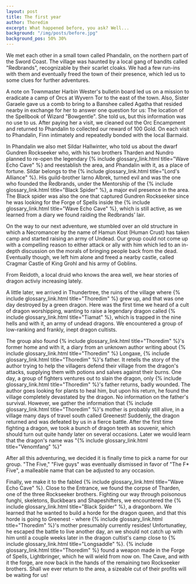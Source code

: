 ```yaml
---
layout: post
title: The first year
author: Thoredim
excerpt: What happened before, you ask? Well...
background: "/img/posts/before.jpg"
background_pos: 50% 30%
---
```


We met each other in a small town called Phandalin, on the northern part of the
Sword Coast. The village was haunted by a local gang of bandits called
"Redbrands", recognizable by their scarlet cloaks. We had a few run-ins with
them and eventually freed the town of their presence, which led us to some
clues for further adventures.

A note on Townmaster Harbin Wester's bulletin board led us on a mission to
eradicate a camp of Orcs at Wyvern Tor to the east of the town. Also, Sister
Garaele gave us a comb to bring to a Banshee called Agatha that resided
nearby in exchange for her to answer one question for us: The location of the
Spellbook of Wizard "Bowgentle". She told us, but this information was no use
to us. After paying her a visit, we cleaned out the Orc Encampment and
returned to Phandalin to collected our reward of 100 Gold. On each visit to
Phandalin, Finn intimately and repeatedly bonded with the local Barmaid.

In Phandalin we also met Sildar Hallwinter, who told us about the dwarf Gundren
Rockseeker who, with his two brothers Tharden and Nundro planned to re-open the
legendary {% include glossary_link.html title="Wave Echo Cave" %} and reestablish the area, and Phandalin with it, as a
place of fortune. Sildar belongs to the {% include glossary_link.html title="Lord's Alliance" %}. His guild-brother
Iarno Albrek, turned evil and was the one who founded the
Redbrands, under the Mentorship of the {% include glossary_link.html title="Black Spider" %}, a major evil presence in
the area. The Black spider was also the one that captured Gundren Rockseeker
since he was looking for the Forge of Spells inside the {% include glossary_link.html title="Wave Echo Cave" %}, which
is still active, as we learned from a diary we found raiding the Redbrands' lair.

On the way to our next adventure, we stumbled over an old structure in which a
Necromancer by the name of Hamun Kost (Human Crust) has taken camp and started
raising an army of Undead. Our group could not come up with a compelling reason
to either attack or ally with him which led to an in-depth discussion on the
morals of bringing people back from the dead. Eventually though, we left him
alone and freed a nearby castle, called Cragmar Castle of King Grohl and his
army of Goblins.

From Reidoth, a local druid who knows the area well, we hear stories of dragon
activiy increasing lately.

A little later, we arrived in Thundertree, the ruins of the village where
{% include glossary_link.html title="Thoredim" %} grew up, and that was one day destroyed by a green dragon. Here was
the first time we heard of a cult of dragon worshipping, wanting to raise a
legendary dragon called {% include glossary_link.html title="Tiamat" %}, which is trapped in the nine hells and with it,
an army of undead dragons. We encountered a group of low-ranking and frankly,
inept dragon cultists.

The group also found {% include glossary_link.html title="Thoredim" %}'s former home and with it, a diary from an
unknown author writing about {% include glossary_link.html title="Thoredim" %} Longaxe, {% include glossary_link.html title="Thoredim" %}'s father. It retells
the story of the author trying to help the villagers defend their village from
the dragon's attacks, supplying them with potions and salves against their
burns. One day, a group of fighters ventures out to slain the dragon, only
{% include glossary_link.html title="Thoredim" %}'s father returns, badly wounded. The author goes looking for plants to
heal him, but upon his return, he found the village completely devastated by
the dragon. No information on the father's survival. However, we gather the
information that {% include glossary_link.html title="Thoredim" %}'s mother is probably still alive, in a village many
days of travel south called Greenest! Suddenly, the dragon returned and was
defeated by us in a fierce battle. After the first time fighting a dragon, we
took a bunch of dragon teeth as souvenir, which should turn out quite handy
later on several occasions. Later we would learn that the dragon's name was
"{% include glossary_link.html title="Venomfang" %}"

After all this adventuring, we decided it is finally time to pick a name for
our group. "The Five," "Five guys" was eventually dismissed in favor of "The F*
Five", a malleable name that can be adjusted to any occasion.

Finally, we make it to the fabled {% include glossary_link.html title="Wave Echo Cave" %}. Close to the Entrance, we
found the corpse of Tharden, one of the three Rockseeker brothers. Fighting our
way through poisonous funghi, skeletons, Buckbears and Shapeshifters, we
encountered the {% include glossary_link.html title="Black Spider" %}, a dragonborn. We learned that he wanted to build
a horde for the dragon queen, and that this horde is going to Greenest - where
{% include glossary_link.html title="Thoredim" %}'s mother presumably currently resides! Unfortunatley, he escaped the
battle to live another day, an we should not catch up with him until a couple
weeks later in the dragon cultist's camp close to {% include glossary_link.html title="Longsaddle" %}. {% include glossary_link.html title="Thoredim" %} found a
weapon made in the Forge of Spells, Lightbringer, which he will wield from now
on. The Cave, and with it the forge, are now back in the hands of the remaining
two Rockseeker brothers. Shall we ever return to the area, a sizeable cut of
their profits will be waiting for us!
